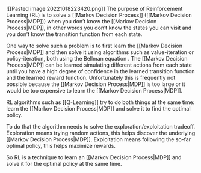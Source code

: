 ![[Pasted image 20221018223420.png]]
The purpose of Reinforcement Learning (RL) is to solve a [[Markov Decision Process]] ([[Markov Decision Process|MDP]]) when you don’t know the [[Markov Decision Process|MDP]], in other words you don’t know the states you can visit and you don’t know the transition function from each state.

One way to solve such a problem is to first learn the [[Markov Decision Process|MDP]] and then solve it using algorithms such as value-iteration or policy-iteration, both using the Bellman equation . The [[Markov Decision Process|MDP]] can be learned simulating different actions from each state until you have a high degree of confidence in the learned transition function and the learned reward function. Unfortunately this is frequently not possible because the [[Markov Decision Process|MDP]] is too large or it would be too expensive to learn the [[Markov Decision Process|MDP]].

RL algorithms such as [[Q-Learning]] try to do both things at the same time: learn the [[Markov Decision Process|MDP]] and solve it to find the optimal policy.

To do that the algorithm needs to solve the exploration/exploitation tradeoff. Exploration means trying random actions, this helps discover the underlying [[Markov Decision Process|MDP]]. Exploitation means following the so-far optimal policy, this helps maximize rewards.

So RL is a technique to learn an [[Markov Decision Process|MDP]] and solve it for the optimal policy at the same time.